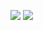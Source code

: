 ![](https://raw.githubusercontent.com/timf34/github-stats/master/generated/overview.svg#gh-dark-mode-only)
![](https://raw.githubusercontent.com/timf34github-stats/master/generated/overview.svg#gh-light-mode-only)

